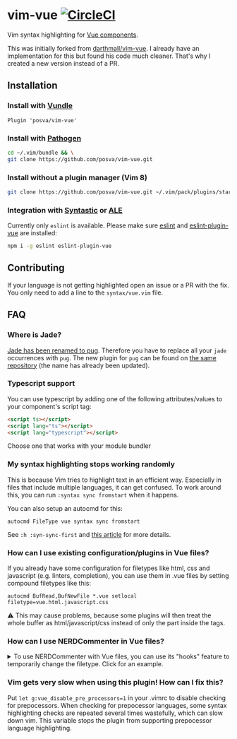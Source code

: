 # vim-vue [![CircleCI](https://img.shields.io/circleci/project/github/posva/vim-vue.svg)](https://circleci.com/gh/posva/vim-vue)

Vim syntax highlighting for [Vue
components](https://vuejs.org/v2/guide/single-file-components.html).

This was initially forked from
[darthmall/vim-vue](https://github.com/darthmall/vim-vue). I already have an
implementation for this but found his code much cleaner. That's why I created a
new version instead of a PR.

## Installation

### Install with [Vundle](https://github.com/VundleVim/Vundle.vim)

```viml
Plugin 'posva/vim-vue'
```

### Install with [Pathogen](https://github.com/tpope/vim-pathogen)

```bash
cd ~/.vim/bundle && \
git clone https://github.com/posva/vim-vue.git
```

### Install without a plugin manager (Vim 8)

```bash
git clone https://github.com/posva/vim-vue.git ~/.vim/pack/plugins/start/vim-vue
```

### Integration with [Syntastic](https://github.com/scrooloose/syntastic) or [ALE](https://github.com/w0rp/ale)

Currently only `eslint` is available. Please make sure
[eslint](http://eslint.org/) and
[eslint-plugin-vue](https://github.com/vuejs/eslint-plugin-vue) are installed:

```bash
npm i -g eslint eslint-plugin-vue
```

## Contributing

If your language is not getting highlighted open an issue or a PR with the fix.
You only need to add a line to the `syntax/vue.vim` file.

## FAQ

### Where is Jade?

[Jade has been renamed to pug](https://github.com/pugjs/jade/issues/2184).
Therefore you have to replace all your `jade` occurrences with `pug`. The new
plugin for `pug` can be found on [the same repository](https://github.com/digitaltoad/vim-pug)
(the name has already been updated).

### Typescript support

You can use typescript by adding one of the following attributes/values to
your component's script tag:

```html
<script ts></script>
<script lang="ts"></script>
<script lang="typescript"></script>
```

Choose one that works with your module bundler

### My syntax highlighting stops working randomly

This is because Vim tries to highlight text in an efficient way. Especially in
files that include multiple languages, it can get confused. To work around
this, you can run `:syntax sync fromstart` when it happens.

You can also setup an autocmd for this:

```vim
autocmd FileType vue syntax sync fromstart
```

See `:h :syn-sync-first` and [this article](http://vim.wikia.com/wiki/Fix_syntax_highlighting)
for more details.

### How can I use existing configuration/plugins in Vue files?

If you already have some configuration for filetypes like html, css and
javascript (e.g. linters, completion), you can use them in .vue files by
setting compound filetypes like this:

```vim
autocmd BufRead,BufNewFile *.vue setlocal filetype=vue.html.javascript.css
```

:warning: This may cause problems, because some plugins will then treat the
whole buffer as html/javascript/css instead of only the part inside the tags.

### How can I use NERDCommenter in Vue files?

<details>
<summary>
To use NERDCommenter with Vue files, you can use its "hooks" feature to
temporarily change the filetype. Click for an example.
</summary>

```vim
let g:ft = ''
function! NERDCommenter_before()
  if &ft == 'vue'
    let g:ft = 'vue'
    let stack = synstack(line('.'), col('.'))
    if len(stack) > 0
      let syn = synIDattr((stack)[0], 'name')
      if len(syn) > 0
        exe 'setf ' . substitute(tolower(syn), '^vue_', '', '')
      endif
    endif
  endif
endfunction
function! NERDCommenter_after()
  if g:ft == 'vue'
    setf vue
    let g:ft = ''
  endif
endfunction
```

</details>

### Vim gets very slow when using this plugin! How can I fix this?

Put `let g:vue_disable_pre_processors=1` in your .vimrc to disable checking for prepocessors. When checking for prepocessor languages, some syntax highlighting checks are repeated several times wastefully, which can slow down vim. This variable stops the plugin from supporting prepocessor language highlighting.
